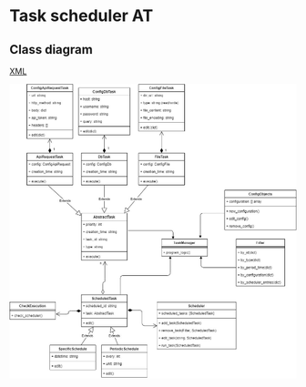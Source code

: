# Task scheduler AT

## Class diagram

[XML](doc/task-manager.xml)

![diagram](doc/task-manager.jpg)
